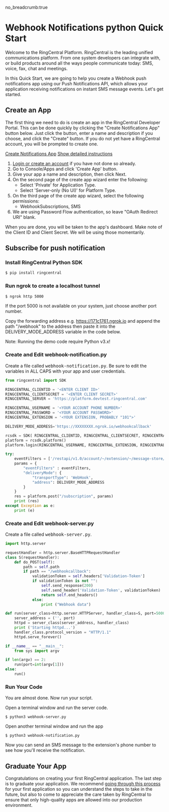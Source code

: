 no_breadcrumb:true

# Webhook Notifications python Quick Start

Welcome to the RingCentral Platform. RingCentral is the leading unified communications platform. From one system developers can integrate with, or build products around all the ways people communicate today: SMS, voice, fax, chat and meetings.

In this Quick Start, we are going to help you create a Webhook push notifications app using our Push Notifications API, which allows your application receiving notifications on instant SMS message events. Let's get started.

## Create an App

The first thing we need to do is create an app in the RingCentral Developer Portal. This can be done quickly by clicking the "Create Notifications App" button below. Just click the button, enter a name and description if you choose, and click the "Create" button. If you do not yet have a RingCentral account, you will be prompted to create one.

<a target="_new" href="https://developer.ringcentral.com/new-app?name=Webhook+Notifications+Quick+Start+App&desc=A+simple+app+to+demo+creating+an+SMS+Notification+RingCentral&public=false&type=ServerOther&carriers=7710,7310,3420&permissions=SubscriptionWebhook,SMS&redirectUri=" class="btn btn-primary">Create Notifications App</a>
<a class="btn-link btn-collapse" data-toggle="collapse" href="#create-app-instructions" role="button" aria-expanded="false" aria-controls="create-app-instructions">Show detailed instructions</a>

<div class="collapse" id="create-app-instructions">
<ol>
<li><a href="https://developer.ringcentral.com/login.html#/">Login or create an account</a> if you have not done so already.</li>
<li>Go to Console/Apps and click 'Create App' button.</li>
<li>Give your app a name and description, then click Next.</li>
<li>On the second page of the create app wizard enter the following:
  <ul>
  <li>Select 'Private' for Application Type.</li>
  <li>Select 'Server-only (No UI)' for Platform Type.</li>
  </ul>
  </li>
<li>On the third page of the create app wizard, select the following permissions:
  <ul>
    <li>WebhookSubscriptions, SMS</li>
  </ul>
  </li>
<li>We are using Password Flow authentication, so leave "OAuth Redirect URI" blank.</li>
</ol>
</div>

When you are done, you will be taken to the app's dashboard. Make note of the Client ID and Client Secret. We will be using those momentarily.

## Subscribe for push notification

### Install RingCentral Python SDK

```bash
$ pip install ringcentral
```

### Run ngrok to create a localhost tunnel

```bash
$ ngrok http 5000
```

If the port 5000 is not available on your system, just choose another port number.

Copy the forwarding address e.g. https://171c1761.ngrok.io and append the path "/webhook" to the address then paste it into the DELIVERY_MODE_ADDRESS variable in the code below.

Note: Running the demo code require Python v3.x!

### Create and Edit webhook-notification.py

Create a file called <tt>webhook-notification.py</tt>. Be sure to edit the variables in ALL CAPS with your app and user credentials.

```python
from ringcentral import SDK

RINGCENTRAL_CLIENTID = '<ENTER CLIENT ID>'
RINGCENTRAL_CLIENTSECRET = '<ENTER CLIENT SECRET>'
RINGCENTRAL_SERVER = 'https://platform.devtest.ringcentral.com'

RINGCENTRAL_USERNAME = '<YOUR ACCOUNT PHONE NUMBER>'
RINGCENTRAL_PASSWORD = '<YOUR ACCOUNT PASSWORD>'
RINGCENTRAL_EXTENSION = '<YOUR EXTENSION, PROBABLY "101">'

DELIVERY_MODE_ADDRESS='https://XXXXXXXX.ngrok.io/webhookcallback'

rcsdk = SDK( RINGCENTRAL_CLIENTID, RINGCENTRAL_CLIENTSECRET, RINGCENTRAL_SERVER)
platform = rcsdk.platform()
platform.login(RINGCENTRAL_USERNAME, RINGCENTRAL_EXTENSION, RINGCENTRAL_PASSWORD)

try:
    eventFilters = ['/restapi/v1.0/account/~/extension/~/message-store/instant?type=SMS']
    params = {
        "eventFilters" : eventFilters,
        "deliveryMode": {
            "transportType": 'WebHook',
            "address": DELIVERY_MODE_ADDRESS
        }
    }
    res = platform.post("/subscription", params)
    print (res)
except Exception as e:
    print (e)
```

### Create and Edit webhook-server.py

Create a file called <tt>webhook-server.py</tt>.

```python
import http.server

requestHandler = http.server.BaseHTTPRequestHandler
class S(requestHandler):
    def do_POST(self):
        path = self.path
        if path == "/webhookcallback":
            validationToken = self.headers['Validation-Token']
            if validationToken is not "":
                self.send_response(200)
                self.send_header('Validation-Token', validationToken)
                return self.end_headers()
            else:
                print ("Webhook data")

def run(server_class=http.server.HTTPServer, handler_class=S, port=5000):
    server_address = ('', port)
    httpd = server_class(server_address, handler_class)
    print ('Starting httpd...')
    handler_class.protocol_version = "HTTP/1.1"
    httpd.serve_forever()

if __name__ == "__main__":
    from sys import argv

if len(argv) == 2:
    run(port=int(argv[1]))
else:
    run()
```

### Run Your Code

You are almost done. Now run your script.

Open a terminal window and run the server code.

```bask
$ python3 webhook-server.py
```

Open another terminal window and run the app

```bask
$ python3 webhook-notification.py
```
Now you can send an SMS message to the extension's phone number to see how you'll receive the notification.

## Graduate Your App

Congratulations on creating your first RingCentral application. The last step is to graduate your application. We recommend [going through this process](../../../basics/production) for your first application so you can understand the steps to take in the future, but also to come to appreciate the care taken by RingCentral to ensure that only high-quality apps are allowed into our production environment.
